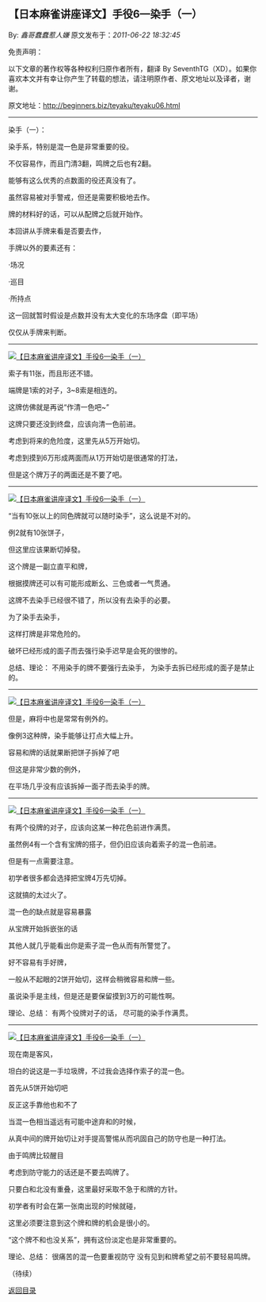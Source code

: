 ## 【日本麻雀讲座译文】手役6—染手（一）

By: *鑫哥蠢蠢惹人嫌* 原文发布于：*2011-06-22 18:32:45*

免责声明：

以下文章的著作权等各种权利归原作者所有，翻译 By
SeventhTG（XD）。如果你喜欢本文并有幸让你产生了转载的想法，请注明原作者、原文地址以及译者，谢谢。

原文地址：http://beginners.biz/teyaku/teyaku06.html

------------------------------------------------------------------------------------

染手（一）：

染手系，特别是混一色是非常重要的役。

不仅容易作，而且门清3翻，鸣牌之后也有2翻。

能够有这么优秀的点数面的役还真没有了。

虽然容易被对手警戒，但还是需要积极地去作。

牌的材料好的话，可以从配牌之后就开始作。

本回讲从手牌来看是否要去作，

手牌以外的要素还有：

·场况

·巡目

·所持点

这一回就暂时假设是点数并没有太大变化的东场序盘（即平场）

仅仅从手牌来判断。

------------------------------------------------------------------------------------
[![【日本麻雀讲座译文】手役6&mdash;染手（一）](http://s9.sinaimg.cn/middle/7f78b76fxa64aa97df1c8&amp;690)](http://photo.blog.sina.com.cn/showpic.html#blogid=7f78b76f0100sx9d&url=http://s9.sinaimg.cn/orignal/7f78b76fxa64aa97df1c8)

索子有11张，而且形还不错。

端牌是1索的对子，3~8索是相连的。

这牌仿佛就是再说“作清一色吧~”

这牌只要还没到终盘，应该向清一色前进。

考虑到将来的危险度，这里先从5万开始切。

考虑到摸到6万形成两面而从1万开始切是很通常的打法，

但是这个牌万子的两面还是不要了吧。

------------------------------------------------------------------------------------
[![【日本麻雀讲座译文】手役6&mdash;染手（一）](http://s3.sinaimg.cn/middle/7f78b76fx770778de9d42&amp;690)](http://photo.blog.sina.com.cn/showpic.html#blogid=7f78b76f0100sx9d&url=http://s3.sinaimg.cn/orignal/7f78b76fx770778de9d42)

“当有10张以上的同色牌就可以随时染手”，这么说是不对的。

例2就有10张饼子，

但这里应该果断切掉發。

这个牌是一副立直平和牌，

根据摸牌还可以有可能形成断幺、三色或者一气贯通。

这牌不去染手已经很不错了，所以没有去染手的必要。

为了染手去染手，

这样打牌是非常危险的。

破坏已经形成的面子而去强行染手迟早是会死的很惨的。

总结、理论：
不用染手的牌不要强行去染手，
为染手去拆已经形成的面子是禁止的。

------------------------------------------------------------------------------------
[![【日本麻雀讲座译文】手役6&mdash;染手（一）](http://s14.sinaimg.cn/middle/7f78b76fxa64ad242c65d&amp;690)](http://photo.blog.sina.com.cn/showpic.html#blogid=7f78b76f0100sx9d&url=http://s14.sinaimg.cn/orignal/7f78b76fxa64ad242c65d)

但是，麻将中也是常常有例外的。

像例3这种牌，染手能够让打点大幅上升。

容易和牌的话就果断把饼子拆掉了吧

但这是非常少数的例外，

在平场几乎没有应该拆掉一面子而去染手的牌。

------------------------------------------------------------------------------------
[![【日本麻雀讲座译文】手役6&mdash;染手（一）](http://s8.sinaimg.cn/middle/7f78b76fxa64adf1850e7&amp;690)](http://photo.blog.sina.com.cn/showpic.html#blogid=7f78b76f0100sx9d&url=http://s8.sinaimg.cn/orignal/7f78b76fxa64adf1850e7)

有两个役牌的对子，应该向这某一种花色前进作满贯。

虽然例4有一个含有宝牌的搭子，但仍旧应该向着索子的混一色前进。

但是有一点需要注意。

初学者很多都会选择把宝牌4万先切掉。

这就搞的太过火了。

混一色的缺点就是容易暴露

从宝牌开始拆嵌张的话

其他人就几乎能看出你是索子混一色从而有所警觉了。

好不容易有手好牌，

一般从不起眼的2饼开始切，这样会稍微容易和牌一些。

虽说染手是主线，但是还是要保留摸到3万的可能性啊。

理论、总结：
有两个役牌对子的话，
尽可能的染手作满贯。

------------------------------------------------------------------------------------
[![【日本麻雀讲座译文】手役6&mdash;染手（一）](http://s5.sinaimg.cn/middle/7f78b76fxa64afc64f074&amp;690)](http://photo.blog.sina.com.cn/showpic.html#blogid=7f78b76f0100sx9d&url=http://s5.sinaimg.cn/orignal/7f78b76fxa64afc64f074)

现在南是客风，

坦白的说这是一手垃圾牌，不过我会选择作索子的混一色。

首先从5饼开始切吧

反正这手靠他也和不了

当混一色相当遥远有可能中途弃和的时候，

从真中间的牌开始切让对手提高警惕从而巩固自己的防守也是一种打法。

由于鸣牌比较醒目

考虑到防守能力的话还是不要去鸣牌了。

只要白和北没有重叠，这里最好采取不急于和牌的方针。

初学者有时会在第一张南出现的时候就碰，

这里必须要注意到这个牌和牌的机会是很小的。

“这个牌不和也没关系”，拥有这份淡定也是非常重要的。

理论、总结：
很痛苦的混一色要重视防守
没有见到和牌希望之前不要轻易鸣牌。

（待续）

[返回目录](index.html)
